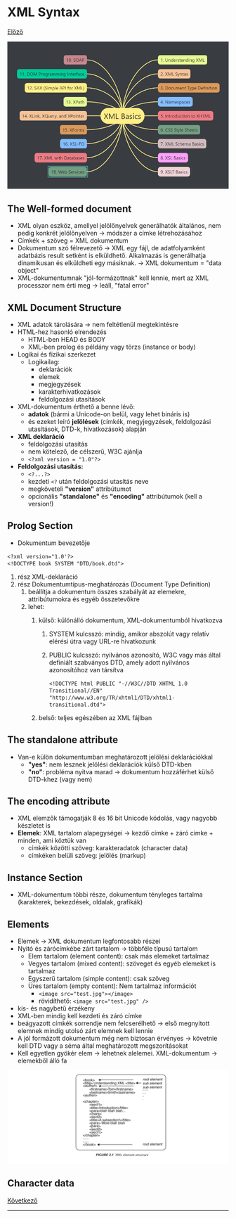 # XML Syntax

[Előző](1.md)

![0](images/0.png)

## The Well-formed document

* XML olyan eszköz, amellyel jelölőnyelvek generálhatók általános, nem pedig konkrét jelölőnyelven -> módszer a címke létrehozásához
* Címkék + szöveg = XML dokumentum
* Dokumentum szó félrevezető -> XML egy fájl, de adatfolyamként adatbázis result setként is elküldhető. Alkalmazás is generálhatja dinamikusan és elküldheti egy másiknak. -> XML dokumentum = "data object"
* XML-dokumentumnak "jól-formázottnak" kell lennie, mert az XML processzor nem érti meg -> leáll, "fatal error"

## XML Document Structure

* XML adatok tárolására -> nem feltétlenül megtekintésre
* HTML-hez hasonló elrendezés
  * HTML-ben HEAD és BODY
  * XML-ben prolog és példány vagy törzs (instance or body)
* Logikai és fizikai szerkezet
  * Logikailag:
    * deklarációk
    * elemek
    * megjegyzések
    * karakterhivatkozások
    * feldolgozási utasítások
* XML-dokumentum érthető a benne lévő:
  * **adatok** (bármi a Unicode-on belül, vagy lehet bináris is)
  * és ezeket leíró **jelölések** (címkék, megyjegyzések, feldolgozási utasítások, DTD-k, hivatkozások) alapján
* **XML deklaráció** 
  * feldolgozási utasítás
  * nem kötelező, de célszerű, W3C ajánlja
  * `<?xml version = "1.0"?>`
* **Feldolgozási utasítás:**
  * `<?...?>`
  * kezdeti `<?` után feldolgozási utasítás neve
  * megköveteli **"version"** attribútumot
  * opcionális **"standalone"** és **"encoding"** attribútumok (kell a version!)

## Prolog Section

* Dokumentum bevezetője

```
<?xml version="1.0'?>
<!DOCTYPE book SYSTEM "DTD/book.dtd">
```

1. rész XML-deklaráció
2. rész Dokumentumtípus-meghatározás (Document Type Definition)
   1. beállítja a dokumentum összes szabályát az elemekre, attribútumokra és egyéb összetevőkre
   2. lehet: 
      1. külső: különálló dokumentum, XML-dokumentumból hivatkozva
         1. SYSTEM kulcsszó: mindig, amikor abszolút vagy relatív elérési útra vagy URL-re hivatkozunk
         2. PUBLIC kulcsszó: nyilvános azonosító, W3C vagy más által definiált szabványos DTD, amely adott nyilvános azonosítóhoz van társítva
   
            ```
            <!DOCTYPE html PUBLIC "-//W3C//DTD XHTML 1.0 Transitional//EN"
            "http://www.w3.org/TR/xhtml1/DTD/xhtml1-transitional.dtd">
            ```

      2. belső: teljes egészében az XML fájlban

## The standalone attribute

* Van-e külön dokumentumban meghatározott jelölési deklarációkkal
  * **"yes"**: nem lesznek jelölési deklarációk külső DTD-kben
  * **"no"**: probléma nyitva marad -> dokumentum hozzáférhet külső DTD-khez (vagy nem)

## The encoding attribute

* XML elemzők támogatják 8 és 16 bit Unicode kódolás, vagy nagyobb készletet is
* **Elemek**: XML tartalom alapegységei -> kezdő címke + záró címke + minden, ami köztük van
  * címkék közötti szöveg: karakteradatok (character data)
  * címkéken belüli szöveg: jelölés (markup)

## Instance Section

* XML-dokumentum többi része, dokumentum tényleges tartalma (karakterek, bekezdések, oldalak, grafikák)

## Elements

* Elemek -> XML dokumentum legfontosabb részei
* Nyitó és zárócímkébe zárt tartalom -> többféle típusú tartalom
  * Elem tartalom (element content): csak más elemeket tartalmaz
  * Vegyes tartalom (mixed content): szöveget és egyéb elemeket is tartalmaz
  * Egyszerű tartalom (simple content): csak szöveg
  * Üres tartalom (empty content): Nem tartalmaz információt 
    * `<image src="test.jpg"></image>`
    * rövidíthető: `<image src="test.jpg" />`
* kis- és nagybetű érzékeny
* XML-ben mindig kell kezdeti és záró címke
* beágyazott címkék sorrendje nem felcserélhető -> első megnyitott elemnek mindig utolsó zárt elemnek kell lennie
* A jól formázott dokumentum még nem biztosan érvényes -> követnie kell DTD vagy a séma által meghatározott megszorításokat
* Kell egyetlen gyökér elem -> lehetnek alelemei. XML-dokumentum -> elemekből álló fa

![XML element structure](images/xml_element_structure.png)

## Character data

[Következő](3.md)

---
[^1]: